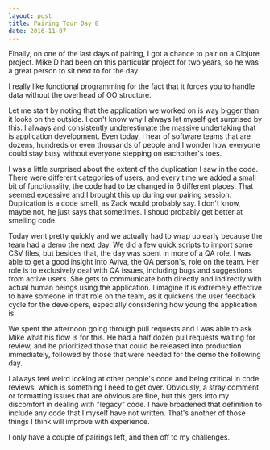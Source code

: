 ```yaml
---
layout: post
title: Pairing Tour Day 8
date: 2016-11-07
---
```


Finally, on one of the last days of pairing, I got a chance to pair on a Clojure project. Mike D had been on this particular project for two years, so he was a great person to sit next to for the day.

I really like functional programming for the fact that it forces you to handle data without the overhead of OO structure.

Let me start by noting that the application we worked on is way bigger than it looks on the outside. I don't know why I always let myself get surprised by this. I always and consistently underestimate the massive undertaking that is application development. Even today, I hear of software teams that are dozens, hundreds or even thousands of people and I wonder how everyone could stay busy without everyone stepping on eachother's toes.

I was a little surprised about the extent of the duplication I saw in the code. There were different categories of users, and every time we added a small bit of functionality, the code had to be changed in 6 different places. That seemed excessive and I brought this up during our pairing session. Duplication is a code smell, as Zack would probably say. I don't know, maybe not, he just says that sometimes. I shoud probably get better at smelling code.

Today went pretty quickly and we actually had to wrap up early because the team had a demo the next day. We did a few quick scripts to import some CSV files, but besides that, the day was spent in more of a QA role. I was able to get a good insight into Aviva, the QA person's, role on the team. Her role is to exclusively deal with QA issues, including bugs and suggestions from active users. She gets to communicate both directly and indirectly with actual human beings using the application. I imagine it is extremely effective to have someone in that role on the team, as it quickens the user feedback cycle for the developers, especially considering how young the application is.

We spent the afternoon going through pull requests and I was able to ask Mike what his flow is for this. He had a half dozen pull requests waiting for review, and he prioritized those that could be released into production immediately, followed by those that were needed for the demo the following day.

I always feel weird looking at other people's code and being critical in code reviews, which is something I need to get over. Obviously, a stray comment or formatting issues that are obvious are fine, but this gets into my discomfort in dealing with "legacy" code. I have broadened that definition to include any code that I myself have not written. That's another of those things I think will improve with experience.

I only have a couple of pairings left, and then off to my challenges.